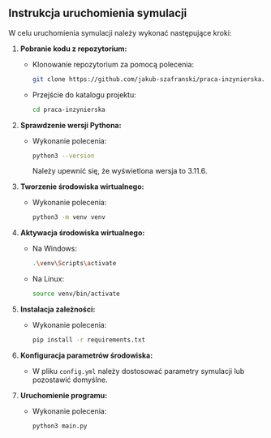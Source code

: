 ## Instrukcja uruchomienia symulacji

W celu uruchomienia symulacji należy wykonać następujące kroki:

1. **Pobranie kodu z repozytorium:**
   - Klonowanie repozytorium za pomocą polecenia:  
     ```bash
     git clone https://github.com/jakub-szafranski/praca-inzynierska.git
     ```
   - Przejście do katalogu projektu:  
     ```bash
     cd praca-inzynierska
     ```

2. **Sprawdzenie wersji Pythona:**
   - Wykonanie polecenia:  
     ```bash
     python3 --version
     ```
     Należy upewnić się, że wyświetlona wersja to 3.11.6.

3. **Tworzenie środowiska wirtualnego:**
   - Wykonanie polecenia:  
     ```bash
     python3 -m venv venv
     ```

4. **Aktywacja środowiska wirtualnego:**
   - Na Windows:  
     ```bash
     .\venv\Scripts\activate
     ```
   - Na Linux:  
     ```bash
     source venv/bin/activate
     ```

5. **Instalacja zależności:**
   - Wykonanie polecenia:  
     ```bash
     pip install -r requirements.txt
     ```

6. **Konfiguracja parametrów środowiska:**
   - W pliku `config.yml` należy dostosować parametry symulacji lub pozostawić domyślne.

7. **Uruchomienie programu:**
   - Wykonanie polecenia:  
     ```bash
     python3 main.py
     ```
